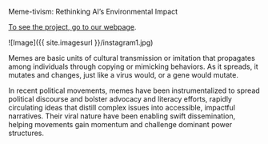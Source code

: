 Meme-tivism: Rethinking AI’s Environmental Impact 


[To see the project, go to our webpage]( www.feministdesign.co ).



![Image]({{ site.imagesurl }}/instagram1.jpg)

Memes are basic units of cultural transmission or imitation that propagates  among  individuals through copying or mimicking behaviors. As it spreads, it mutates and changes, just like a virus 
would, or a gene would mutate.

In recent political movements, memes have been instrumentalized to spread political discourse and bolster advocacy and literacy efforts, rapidly circulating ideas that 
distill complex issues into accessible, impactful narratives. Their viral nature have been enabling swift dissemination, helping movements gain momentum and 
challenge dominant power structures.


